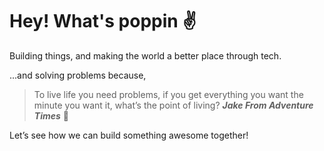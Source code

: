 # Hey! What's poppin :v:

Building things, and making the world a better place through tech.

...and solving problems because, 

>To live life you need problems, if you get everything you want the minute you want it, what’s the point of living? ***Jake From Adventure Times*** :dog:

Let’s see how we can build something awesome together!
